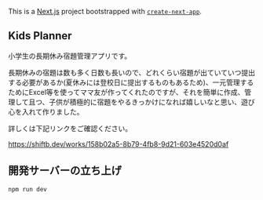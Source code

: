This is a [Next.js](https://nextjs.org) project bootstrapped with [`create-next-app`](https://nextjs.org/docs/app/api-reference/cli/create-next-app).

## Kids Planner

小学生の長期休み宿題管理アプリです。

長期休みの宿題は数も多く日数も長いので、どれくらい宿題が出ていていつ提出する必要があるか(夏休みには登校日に提出するものもあるため)、一元管理するためにExcel等を使ってママ友が作ってくれたのですが、それを簡単に作成、管理して且つ、子供が積極的に宿題をやるきっかけになれば嬉しいなと思い、遊び心を入れて作りました。

詳しくは下記リンクをご確認ください。

https://shiftb.dev/works/158b02a5-8b79-4fb8-9d21-603e4520d0af

## 開発サーバーの立ち上げ
```bash
npm run dev
```
